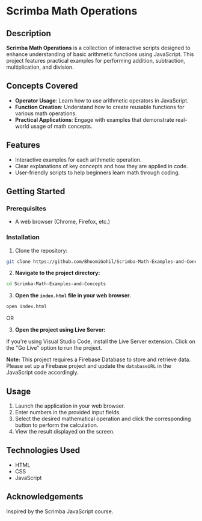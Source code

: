 # Scrimba Math Operations

## Description

**Scrimba Math Operations** is a collection of interactive scripts designed to enhance understanding of basic arithmetic functions using JavaScript. This project features practical examples for performing addition, subtraction, multiplication, and division.

## Concepts Covered

- **Operator Usage**: Learn how to use arithmetic operators in JavaScript.
- **Function Creation**: Understand how to create reusable functions for various math operations.
- **Practical Applications**: Engage with examples that demonstrate real-world usage of math concepts.

## Features

- Interactive examples for each arithmetic operation.
- Clear explanations of key concepts and how they are applied in code.
- User-friendly scripts to help beginners learn math through coding.

## Getting Started

### Prerequisites

- A web browser (Chrome, Firefox, etc.)

### Installation

1. Clone the repository:

```bash
git clone https://github.com/BhoomiGohil/Scrimba-Math-Examples-and-Concepts.git
```

2. **Navigate to the project directory:**

```bash
cd Scrimba-Math-Examples-and-Concepts
```

3. **Open the `index.html` file in your web browser.**

```bash
open index.html
```

OR

3. **Open the project using Live Server:**

If you're using Visual Studio Code, install the Live Server extension.
Click on the "Go Live" option to run the project.

**Note:** This project requires a Firebase Database to store and retrieve data. Please set up a Firebase project and update the `databaseURL` in the JavaScript code accordingly.

## Usage

1. Launch the application in your web browser.
2. Enter numbers in the provided input fields.
3. Select the desired mathematical operation and click the corresponding button to perform the calculation.
4. View the result displayed on the screen.

## Technologies Used

- HTML
- CSS
- JavaScript

## Acknowledgements

Inspired by the Scrimba JavaScript course.
